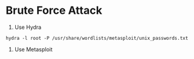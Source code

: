 
# Brute Force Attack


1. Use Hydra

```
hydra -l root -P /usr/share/wordlists/metasploit/unix_passwords.txt

```
1. Use Metasploit